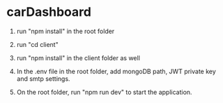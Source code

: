 # carDashboard


1. run "npm install" in the root folder

2. run "cd client"
3. run "npm install" in the client folder as well

4. In the .env file in the root folder, add mongoDB path, JWT private key and smtp settings.

4. On the root folder, run "npm run dev" to start the application.
